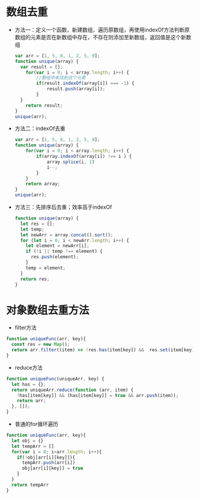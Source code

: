 # 数组去重

* 方法一：定义一个函数，新建数组，遍历原数组，再使用indexOf方法判断原数组的元素是否在新数组中存在，不存在则添加至新数组，返回值是这个新数组

  ```javascript
  var arr = [1, 5, 8, 1, 2, 5, 9];
  function unique(array) {
  	var result = [];
      for(var i = 0; i < array.length; i++) {
          //数组中未找到这个元素    
          if(result.indexOf(array[i]) === -1) {
              result.push(array[i]);
          }
  	}
      return result;
  }
  unique(arr);
  ```

* 方法二：indexOf去重

  ```javascript
  var arr = [1, 5, 8, 1, 2, 5, 9];
  function unique(array) {
      for(var i = 0; i < array.length; i++) {
          if(array.indexOf(array[i]) !== i ) {
              array.splice(i, 1)
              i--;
          }
      }
      return array;
  }
  unique(arr);
  ```
* 方法三：先排序后去重；效率高于indexOf
  ```js
  function unique(array) {
    let res = [];
    let temp;
    let newArr = array.concat().sort();
    for (let i = 0; i < newArr.length; i++) {
      let element = newArr[i];
      if (!i || temp !== element) {
        res.push(element);
      }
      temp = element;
    }
    return res;
  }
  ```

# 对象数组去重方法

  * filter方法

  ```js
  function uniqueFunc(arr, key){
    const res = new Map();
    return arr.filter((item) => !res.has(item[key]) && 	res.set(item[key], 1));
  }
  ```
  * reduce方法

  ```js
  function uniqueFunc(uniqueArr, key) {
    let has = {};
    return uniqueArr.reduce(function (arr, item) {
      !has[item[key]] && (has[item[key]] = true && arr.push(item));
      return arr;
    }, []);
  }
  ```

  * 普通的for循环遍历

  ```js
  function uniqueFunc(arr, key){
    let obj = {}
    let tempArr = []
    for(var i = 0; i<arr.length; i++){
      if(!obj[arr[i][key]]){
        tempArr.push(arr[i])
        obj[arr[i][key]] = true
      }
    }
    return tempArr
  }
  ```

